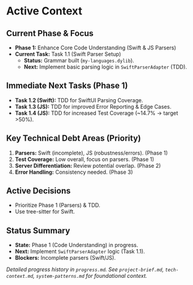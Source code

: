 # Active Context

## Current Phase & Focus
- **Phase 1:** Enhance Core Code Understanding (Swift & JS Parsers)
- **Current Task:** Task 1.1 (Swift Parser Setup)
  - **Status:** Grammar built (`my-languages.dylib`).
  - **Next:** Implement basic parsing logic in `SwiftParserAdapter` (TDD).

## Immediate Next Tasks (Phase 1)
- **Task 1.2 (Swift):** TDD for SwiftUI Parsing Coverage.
- **Task 1.3 (JS):** TDD for improved Error Reporting & Edge Cases.
- **Task 1.4 (JS):** TDD for increased Test Coverage (~14.7% -> target >50%).

## Key Technical Debt Areas (Priority)
1.  **Parsers:** Swift (incomplete), JS (robustness/errors). (Phase 1)
2.  **Test Coverage:** Low overall, focus on parsers. (Phase 1)
3.  **Server Differentiation:** Review potential overlap. (Phase 2)
4.  **Error Handling:** Consistency needed. (Phase 3)

## Active Decisions
- Prioritize Phase 1 (Parsers) & TDD.
- Use tree-sitter for Swift.

## Status Summary
- **State:** Phase 1 (Code Understanding) in progress.
- **Next:** Implement `SwiftParserAdapter` logic (Task 1.1).
- **Blockers:** Incomplete parsers (Swift/JS).

*Detailed progress history in `progress.md`.*
*See `project-brief.md`, `tech-context.md`, `system-patterns.md` for foundational context.* 